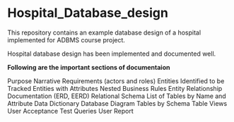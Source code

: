 # Hospital_Database_design
This repository contains an example database design of a hospital implemented for ADBMS course project.

Hospital database design has been implemented and documented well.

**Following are the important sections of documentaion**

Purpose
Narrative
Requirements (actors and roles)
Entities Identified to be Tracked
Entities with Attributes Nested 
Business Rules
Entity Relationship Documentation (ERD, EERD)
Relational Schema
List of Tables by Name and Attribute
Data Dictionary
Database Diagram
Tables by Schema
Table Views 
User Acceptance Test Queries
User Report
 

